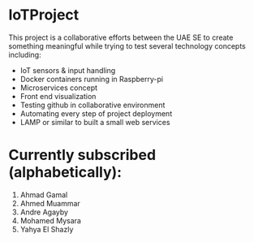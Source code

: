 # IoTProject
This project is a collaborative efforts between the UAE SE to create something meaningful while trying to test several technology concepts including:

- IoT sensors & input handling
- Docker containers running in Raspberry-pi
- Microservices concept
- Front end visualization
- Testing github in collaborative environment
- Automating every step of project deployment
- LAMP or similar to built a small web services

# Currently subscribed (alphabetically):
1. Ahmad Gamal
2. Ahmed Muammar
3. Andre Agayby
4. Mohamed Mysara
5. Yahya El Shazly
